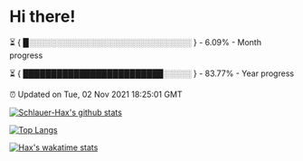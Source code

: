 # Hi there!

⏳ { █░░░░░░░░░░░░░░░░░░░░░░░░░░░░░ } - 6.09% - Month progress

⏳ { █████████████████████████░░░░░ } - 83.77% - Year progress

⏰ Updated on Tue, 02 Nov 2021 18:25:01 GMT


[![Schlauer-Hax's github stats](https://github-readme-stats.vercel.app/api?username=Schlauer-Hax&show_icons=true&theme=dark&count_private=true)](https://github.com/Schlauer-Hax)


[![Top Langs](https://github-readme-stats.vercel.app/api/top-langs/?username=Schlauer-Hax&layout=compact&theme=dark)](https://github.com/Schlauer-Hax?tab=repositories)


[![Hax's wakatime stats](https://github-readme-stats.vercel.app/api/wakatime?username=Hax&theme=dark)](https://wakatime.com/@Hax)

